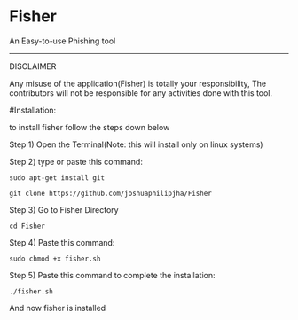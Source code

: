 # Fisher
An Easy-to-use Phishing tool
_________________________________________________________________________________________________________________________________________________________
DISCLAIMER

Any misuse of the application(Fisher) is totally your responsibility, The contributors will not be responsible for any activities done with this tool.

#Installation:

to install fisher follow the steps down below

Step 1) Open the Terminal(Note: this will install only on linux systems)

Step 2) type or paste this command: 

`sudo apt-get install git`

`git clone https://github.com/joshuaphilipjha/Fisher`

Step 3) Go to Fisher Directory

`cd Fisher`

Step 4) Paste this command:

`sudo chmod +x fisher.sh`

Step 5) Paste this command to complete the installation:

`./fisher.sh`

And now fisher is installed
